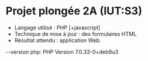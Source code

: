 # Projet plongée 2A (IUT:S3)

 - Langage utilisé : PHP [+javascript]
 - Technique de mise à jour : des formulaires HTML
 - Résultat attendu : application Web.

--version php: PHP Version 7.0.33-0+deb9u3
